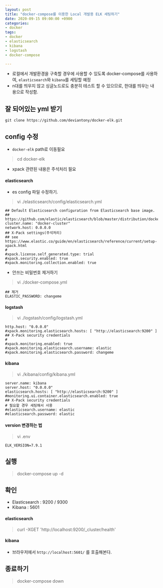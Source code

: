 ```yaml
---
layout: post
title: "docker-compose를 이용한 Local 개발용 ELK 세팅하기"
date: 2020-09-15 09:00:00 +0900
categories:
- docker
tags:
- docker
- elasticsearch
- kibana
- logstash
- docker-compose

---
```

- 로컬에서 개발환경을 구축할 경우에 사용할 수 있도록 docker-compose를 사용하여, `elasticsearch`와 `kibana`를 세팅할 예정
- n대를 띄우지 않고 싱글노드로도 충분히 테스트 할 수 있으므로, 한대를 띄우는 내용으로 작성함.


## 잘 되어있는 yml 받기
```
git clone https://github.com/deviantony/docker-elk.git
```

## config 수정
- `docker-elk` path로 이동필요

> cd docker-elk

- xpack 관련된 내용은 주석처리 필요

#### elasticsearch
- es config 파일 수정하기.

> vi ./elasticsearch/config/elasticsearch.yml

```
## Default Elasticsearch configuration from Elasticsearch base image.
## https://github.com/elastic/elasticsearch/blob/master/distribution/docker/src/docker/config/elasticsearch.yml
cluster.name: "docker-cluster"
network.host: 0.0.0.0
## X-Pack settings(주석처리)
## see https://www.elastic.co/guide/en/elasticsearch/reference/current/setup-xpack.html
#
#xpack.license.self_generated.type: trial
#xpack.security.enabled: true
#xpack.monitoring.collection.enabled: true
```

- 안쓰는 비밀번호 제거하기

> vi ./docker-compose.yml

```
## 제거
ELASTIC_PASSWORD: changeme
```

#### logstash

> vi ./logstash/config/logstash.yml

```
http.host: "0.0.0.0"
#xpack.monitoring.elasticsearch.hosts: [ "http://elasticsearch:9200" ]
## X-Pack security credentials
#
#xpack.monitoring.enabled: true
#xpack.monitoring.elasticsearch.username: elastic
#xpack.monitoring.elasticsearch.password: changeme
```

#### kibana

> vi ./kibana/config/kibana.yml

```
server.name: kibana
server.host: "0.0.0.0"
elasticsearch.hosts: [ "http://elasticsearch:9200" ]
#monitoring.ui.container.elasticsearch.enabled: true
## X-Pack security credentials
# 필요할 경우 세팅해서 사용
#elasticsearch.username: elastic
#elasticsearch.password: elastic
```

#### version 변경하는 법

> vi .env

```
ELK_VERSION=7.9.1
```

## 실행
> docker-compose up -d

## 확인
- Elasticsearch : 9200 / 9300
- Kibana : 5601

#### elasticsearch
> curl -XGET 'http://localhost:9200/_cluster/health'

#### kibana
- 브라우저에서 `http://localhost:5601/` 를 호출해본다.

## 종료하기
> docker-compose down
